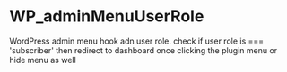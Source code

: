 # WP_adminMenuUserRole
WordPress admin menu hook adn user role. check if user role is === 'subscriber' then redirect to dashboard once clicking the plugin menu or hide menu as well
